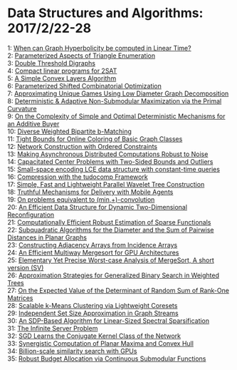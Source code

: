 # Data Structures and Algorithms: 2017/2/22-28  
1: [When can Graph Hyperbolicity be computed in Linear Time?](https://doi.org/10.48550/arXiv.1702.06503)  
2: [Parameterized Aspects of Triangle Enumeration](https://doi.org/10.48550/arXiv.1702.06548)  
3: [Double Threshold Digraphs](https://doi.org/10.48550/arXiv.1702.06614)  
4: [Compact linear programs for 2SAT](https://doi.org/10.48550/arXiv.1702.06723)  
5: [A Simple Convex Layers Algorithm](https://doi.org/10.48550/arXiv.1702.06829)  
6: [Parameterized Shifted Combinatorial Optimization](https://doi.org/10.48550/arXiv.1702.06844)  
7: [Approximating Unique Games Using Low Diameter Graph Decomposition](https://doi.org/10.48550/arXiv.1702.06969)  
8: [Deterministic & Adaptive Non-Submodular Maximization via the Primal  Curvature](https://doi.org/10.48550/arXiv.1702.07002)  
9: [On the Complexity of Simple and Optimal Deterministic Mechanisms for an  Additive Buyer](https://doi.org/10.48550/arXiv.1702.07032)  
10: [Diverse Weighted Bipartite b-Matching](https://doi.org/10.48550/arXiv.1702.07134)  
11: [Tight Bounds for Online Coloring of Basic Graph Classes](https://doi.org/10.48550/arXiv.1702.07172)  
12: [Network Construction with Ordered Constraints](https://doi.org/10.48550/arXiv.1702.07292)  
13: [Making Asynchronous Distributed Computations Robust to Noise](https://doi.org/10.48550/arXiv.1702.07403)  
14: [Capacitated Center Problems with Two-Sided Bounds and Outliers](https://doi.org/10.48550/arXiv.1702.07435)  
15: [Small-space encoding LCE data structure with constant-time queries](https://doi.org/10.48550/arXiv.1702.07458)  
16: [Compression with the tudocomp Framework](https://doi.org/10.48550/arXiv.1702.07577)  
17: [Simple, Fast and Lightweight Parallel Wavelet Tree Construction](https://doi.org/10.48550/arXiv.1702.07578)  
18: [Truthful Mechanisms for Delivery with Mobile Agents](https://doi.org/10.48550/arXiv.1702.07665)  
19: [On problems equivalent to (min,+)-convolution](https://doi.org/10.48550/arXiv.1702.07669)  
20: [An Efficient Data Structure for Dynamic Two-Dimensional Reconfiguration](https://doi.org/10.48550/arXiv.1702.07696)  
21: [Computationally Efficient Robust Estimation of Sparse Functionals](https://doi.org/10.48550/arXiv.1702.07709)  
22: [Subquadratic Algorithms for the Diameter and the Sum of Pairwise  Distances in Planar Graphs](https://doi.org/10.48550/arXiv.1702.07815)  
23: [Constructing Adjacency Arrays from Incidence Arrays](https://doi.org/10.48550/arXiv.1702.07832)  
24: [An Efficient Multiway Mergesort for GPU Architectures](https://doi.org/10.48550/arXiv.1702.07961)  
25: [Elementary Yet Precise Worst-case Analysis of MergeSort, A short version  (SV)](https://doi.org/10.48550/arXiv.1702.08443)  
26: [Approximation Strategies for Generalized Binary Search in Weighted Trees](https://doi.org/10.48550/arXiv.1702.08207)  
27: [On the Expected Value of the Determinant of Random Sum of Rank-One  Matrices](https://doi.org/10.48550/arXiv.1702.08247)  
28: [Scalable k-Means Clustering via Lightweight Coresets](https://doi.org/10.48550/arXiv.1702.08248)  
29: [Independent Set Size Approximation in Graph Streams](https://doi.org/10.48550/arXiv.1702.08299)  
30: [An SDP-Based Algorithm for Linear-Sized Spectral Sparsification](https://doi.org/10.48550/arXiv.1702.08415)  
31: [The Infinite Server Problem](https://doi.org/10.48550/arXiv.1702.08474)  
32: [SGD Learns the Conjugate Kernel Class of the Network](https://doi.org/10.48550/arXiv.1702.08503)  
33: [Synergistic Computation of Planar Maxima and Convex Hull](https://doi.org/10.48550/arXiv.1702.08545)  
34: [Billion-scale similarity search with GPUs](https://doi.org/10.48550/arXiv.1702.08734)  
35: [Robust Budget Allocation via Continuous Submodular Functions](https://doi.org/10.48550/arXiv.1702.08791)  